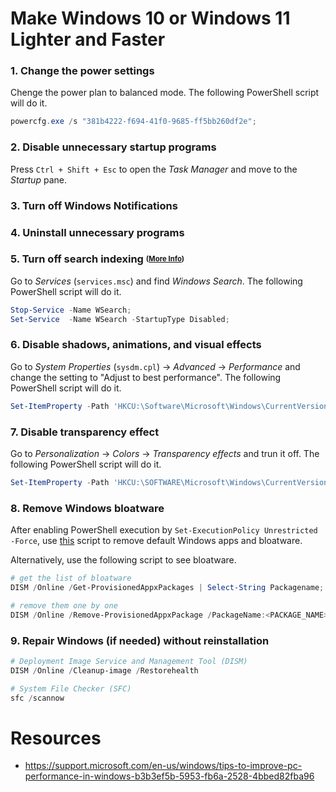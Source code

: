 # Make Windows 10 or Windows 11 Lighter and Faster
### 1. Change the power settings
Chenge the power plan to balanced mode. The following PowerShell script will do it.
```powershell
powercfg.exe /s "381b4222-f694-41f0-9685-ff5bb260df2e";
```
### 2. Disable unnecessary startup programs
Press `Ctrl + Shift + Esc` to open the *Task Manager* and move to the *Startup* pane.

### 3. Turn off Windows Notifications

### 4. Uninstall unnecessary programs

### 5. Turn off search indexing <sup><sub>([More Info](https://docs.microsoft.com/en-us/powershell/module/microsoft.powershell.management/set-service))</sub></sup>
Go to *Services* (`services.msc`) and find *Windows Search*. The following PowerShell script will do it.
```PowerShell
Stop-Service -Name WSearch;
Set-Service  -Name WSearch -StartupType Disabled;
```

### 6. Disable shadows, animations, and visual effects
Go to *System Properties* (`sysdm.cpl`) -> *Advanced* -> *Performance* and change the setting to "Adjust to best performance". The following PowerShell script will do it.
```PowerShell
Set-ItemProperty -Path 'HKCU:\Software\Microsoft\Windows\CurrentVersion\Explorer\VisualEffects' -Name 'VisualFXSetting' -Value 2
```

### 7. Disable transparency effect
Go to *Personalization* -> *Colors* -> *Transparency effects* and trun it off. The following PowerShell script will do it.
```PowerShell
Set-ItemProperty -Path 'HKCU:\SOFTWARE\Microsoft\Windows\CurrentVersion\Themes\Personalize' -Name EnableTransparency -Value 0
```

### 8. Remove Windows bloatware
After enabling PowerShell execution by `Set-ExecutionPolicy Unrestricted -Force`, use [this](https://github.com/Sycnex/Windows10Debloater) script to remove default Windows apps and bloatware.

Alternatively, use the following script to see bloatware.
```PowerShell
# get the list of bloatware
DISM /Online /Get-ProvisionedAppxPackages | Select-String Packagename;

# remove them one by one
DISM /Online /Remove-ProvisionedAppxPackage /PackageName:<PACKAGE_NAME>
```

### 9. Repair Windows (if needed) without reinstallation
```PowerShell
# Deployment Image Service and Management Tool (DISM)
DISM /Online /Cleanup-image /Restorehealth

# System File Checker (SFC)
sfc /scannow
```

# Resources
- https://support.microsoft.com/en-us/windows/tips-to-improve-pc-performance-in-windows-b3b3ef5b-5953-fb6a-2528-4bbed82fba96
